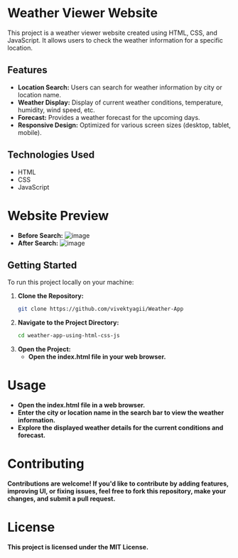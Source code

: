 # Weather Viewer Website

This project is a weather viewer website created using HTML, CSS, and JavaScript. It allows users to check the weather information for a specific location.

## Features

- **Location Search:** Users can search for weather information by city or location name.
- **Weather Display:** Display of current weather conditions, temperature, humidity, wind speed, etc.
- **Forecast:** Provides a weather forecast for the upcoming days.
- **Responsive Design:** Optimized for various screen sizes (desktop, tablet, mobile).

## Technologies Used

- HTML
- CSS
- JavaScript

# Website Preview
   - **Before Search:**
      ![image](https://github.com/chintamani-pala/weather-app-using-html-css-js/assets/111286013/61f8ada1-e0e1-42e5-8bd9-3cd31e302e72)
   - **After Search:**
      ![image](https://github.com/chintamani-pala/weather-app-using-html-css-js/assets/111286013/a6fa236d-c2f2-4efb-8f3d-656eae73d7c6)


## Getting Started

To run this project locally on your machine:

1. **Clone the Repository:**
   ```bash
   git clone https://github.com/vivektyagii/Weather-App
    ```
2. **Navigate to the Project Directory:**
   ```bash
   cd weather-app-using-html-css-js
    ```
3. **Open the Project:**
   - **Open the index.html file in your web browser.**
# Usage
  -  **Open the index.html file in a web browser.**
  -  **Enter the city or location name in the search bar to view the weather information.**
  -  **Explore the displayed weather details for the current conditions and forecast.**
# Contributing
  **Contributions are welcome! If you'd like to contribute by adding features, improving UI, or fixing issues, feel free to fork this repository, make your changes, and submit a pull request.**
# License
  **This project is licensed under the MIT License.**

